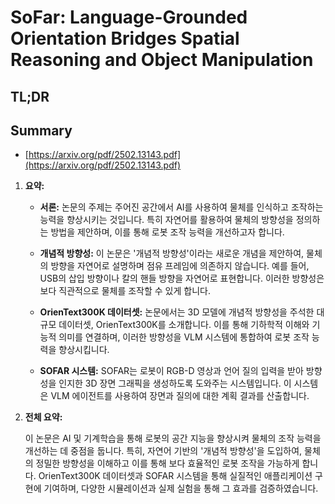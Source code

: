 # SoFar: Language-Grounded Orientation Bridges Spatial Reasoning and Object Manipulation
## TL;DR
## Summary
- [https://arxiv.org/pdf/2502.13143.pdf](https://arxiv.org/pdf/2502.13143.pdf)

1. **요약:**

   - **서론:**
     논문의 주제는 주어진 공간에서 AI를 사용하여 물체를 인식하고 조작하는 능력을 향상시키는 것입니다. 특히 자연어를 활용하여 물체의 방향성을 정의하는 방법을 제안하며, 이를 통해 로봇 조작 능력을 개선하고자 합니다.

   - **개념적 방향성:**
     이 논문은 '개념적 방향성'이라는 새로운 개념을 제안하여, 물체의 방향을 자연어로 설명하며 점유 프레임에 의존하지 않습니다. 예를 들어, USB의 삽입 방향이나 칼의 핸들 방향을 자연어로 표현합니다. 이러한 방향성은 보다 직관적으로 물체를 조작할 수 있게 합니다.

   - **OrienText300K 데이터셋:**
     논문에서는 3D 모델에 개념적 방향성을 주석한 대규모 데이터셋, OrienText300K를 소개합니다. 이를 통해 기하학적 이해와 기능적 의미를 연결하며, 이러한 방향성을 VLM 시스템에 통합하여 로봇 조작 능력을 향상시킵니다.

   - **SOFAR 시스템:**
     SOFAR는 로봇이 RGB-D 영상과 언어 질의 입력을 받아 방향성을 인지한 3D 장면 그래픽을 생성하도록 도와주는 시스템입니다. 이 시스템은 VLM 에이전트를 사용하여 장면과 질의에 대한 계획 결과를 산출합니다.

2. **전체 요약:**

   이 논문은 AI 및 기계학습을 통해 로봇의 공간 지능을 향상시켜 물체의 조작 능력을 개선하는 데 중점을 둡니다. 특히, 자연어 기반의 '개념적 방향성'을 도입하여, 물체의 정밀한 방향성을 이해하고 이를 통해 보다 효율적인 로봇 조작을 가능하게 합니다. OrienText300K 데이터셋과 SOFAR 시스템을 통해 실질적인 애플리케이션 구현에 기여하며, 다양한 시뮬레이션과 실제 실험을 통해 그 효과를 검증하였습니다.